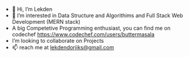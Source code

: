 - 👋 Hi, I’m Lekden
- 👀 I’m interested in Data Structure and Algorithims and Full Stack Web Development (MERN stack)
- A big Competetive Programming enthusiast, you can find me on codechef https://www.codechef.com/users/buttermasala
- I’m looking to collaborate on Projects
- 📫 reach me at lekdendorjiks@gmail.com

<!---
leks360/leks360 is a ✨ special ✨ repository because its `README.md` (this file) appears on your GitHub profile.
You can click the Preview link to take a look at your changes.
--->
